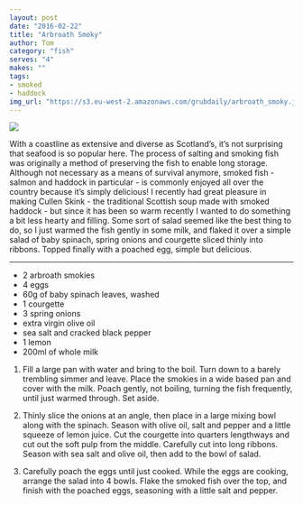 ```yaml
---
layout: post
date: "2016-02-22"
title: "Arbroath Smoky"
author: Tom
category: "fish"
serves: "4"
makes: ""
tags:
- smoked
- haddock
img_url: "https://s3.eu-west-2.amazonaws.com/grubdaily/arbroath_smoky.jpg"
---
```

<img src="https://s3.eu-west-2.amazonaws.com/grubdaily/arbroath_smoky.jpg" />

With a coastline as extensive and diverse as Scotland’s, it’s not surprising that seafood is so popular here. The process of salting and smoking fish was originally a method of preserving the fish to enable long storage. Although not necessary as a means of survival anymore, smoked fish - salmon and haddock in particular - is commonly enjoyed all over the country because it’s simply delicious! I recently had great pleasure in making Cullen Skink - the traditional Scottish soup made with smoked haddock - but since it has been so warm recently I wanted to do something a bit less hearty and filling. Some sort of salad seemed like the best thing to do, so I just warmed the fish gently in some milk, and flaked it over a simple salad of baby spinach, spring onions and courgette sliced thinly into ribbons. Topped finally with a poached egg, simple but delicious.

---
* 2 arbroath smokies
* 4 eggs
* 60g of baby spinach leaves, washed
* 1 courgette
* 3 spring onions
* extra virgin olive oil
* sea salt and cracked black pepper
* 1 lemon
* 200ml of whole milk

1. Fill a large pan with water and bring to the boil. Turn down to a barely trembling simmer and leave. Place the smokies in a wide based pan and cover with the milk. Poach gently, not boiling, turning the fish frequently, until just warmed through. Set aside.

2. Thinly slice the onions at an angle, then place in a large mixing bowl along with the spinach. Season with olive oil, salt and pepper and a little squeeze of lemon juice. Cut the courgette into quarters lengthways and cut out the soft pulp from the middle. Carefully cut into long ribbons. Season with sea salt and olive oil, then add to the bowl of salad.

3. Carefully poach the eggs until just cooked. While the eggs are cooking, arrange the salad into 4 bowls. Flake the smoked fish over the top, and finish with the poached eggs, seasoning with a little salt and pepper.
